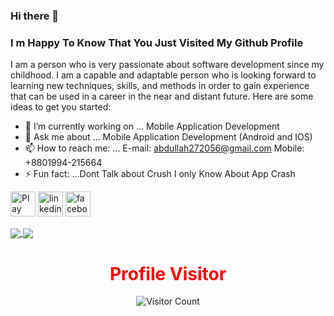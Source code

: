 ### Hi there 👋 
### I m Happy To Know That You Just Visited My Github Profile
I am a person who is very passionate about software development since my childhood. I am a capable and adaptable person who is looking forward to learning new techniques, skills, and methods in order to gain experience that can be used in a career in the near and distant future.
Here are some ideas to get you started:

- 🔭 I’m currently working on ... Mobile Application Development
- 💬 Ask me about ... Mobile Application Development (Android and IOS)
- 📫 How to reach me: ... E-mail: abdullah272056@gmail.com  Mobile: +8801994-215664
- ⚡ Fun fact: ...Dont Talk about Crush I only Know About App Crash



<div align="left">
  
[<img src='https://cdn2.iconfinder.com/data/icons/social-media-iconez/64/PlayStore-128.png' alt='Play Store' height='40'>](https://play.google.com/store/apps/developer?id=Abdullah+Al+Aman) 
[<img src='https://cdn2.iconfinder.com/data/icons/social-media-icons-23/800/linkedin-512.png' alt='linkedin' height='40'>](https://www.linkedin.com/in/abdullah-al-aman-922013194/) 
[<img src='https://cdn2.iconfinder.com/data/icons/social-media-icons-23/800/facebook-128.png' alt='facebook' height='40'>](https://www.facebook.com/Abdullah328338)

</div>




<div align="left">
  
<a href="https://github.com/Abdullah272056">
  <img align="center" src="https://github-readme-stats.anuraghazra1.vercel.app/api?username=abdullah-mysoftheaven&show_icons=true&theme=radical&line_height=40&count_private=true"
</a>
  

<a href="https://github.com/abdullah-mysoftheaven?tab=repositories">
  <img align="center" src="https://github-readme-stats.anuraghazra1.vercel.app/api/top-langs/?username=abdullah-mysoftheaven&theme=radical&hide_langs_below=0" />
</a>

</div>



<!-- <div align="left">
  
![GitHub streak stats](https://github-readme-streak-stats.herokuapp.com/?user=Abdullah272056&&theme=radical) 

</div> -->




  




<div align="center">
  

<h1 style="color:red">Profile Visitor</h1>

![Visitor Count](https://profile-counter.glitch.me/Abdullah272056/count.svg)

</div>

